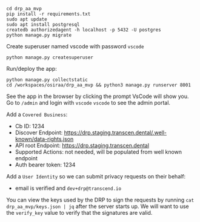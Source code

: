 ```
cd drp_aa_mvp
pip install -r requirements.txt
sudo apt update
sudo apt install postgresql
createdb authorizedagent -h localhost -p 5432 -U postgres
python manage.py migrate
```

Create superuser named vscode with password `vscode`
```
python manage.py createsuperuser
```

Run/deploy the app:

```
python manage.py collectstatic
cd /workspaces/osiraa/drp_aa_mvp && python3 manage.py runserver 8001
```

See the app in the browser by clicking the prompt VsCode will show you. Go to `/admin` and login with `vscode` `vscode` to see the admin portal.

Add a `Covered Business`:
- Cb ID: 1234
- Discover Endpoint: https://drp.staging.transcen.dental/.well-known/data-rights.json
- API root Endpoint: https://drp.staging.transcen.dental
- Supported Actions: not needed, will be populated from well known endpoint
- Auth bearer token: 1234

Add a `User Identity` so we can submit privacy requests on their behalf:
- email is verified and `dev+drp@transcend.io`

You can view the keys used by the DRP to sign the requests by running `cat drp_aa_mvp/keys.json | jq` after the server starts up.
We will want to use the `verify_key` value to verify that the signatures are valid.
